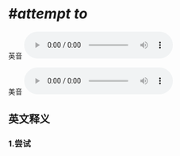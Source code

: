 # ***\#attempt to*** 
英音
<audio src="./media/attempt to1_AAC.aac" controls="controls"></audio>

美音
<audio src="./media/attempt to2_AAC.aac" controls="controls"></audio>



  

英文释义
---
### 1.**尝试**  


